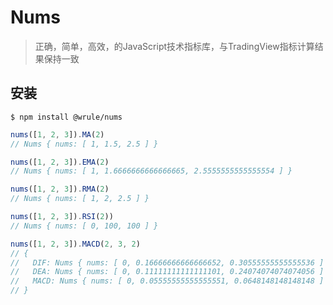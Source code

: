 # Nums

> 正确，简单，高效，的JavaScript技术指标库，与TradingView指标计算结果保持一致

## 安装

```
$ npm install @wrule/nums
```

```js
nums([1, 2, 3]).MA(2)
// Nums { nums: [ 1, 1.5, 2.5 ] }
```

```js
nums([1, 2, 3]).EMA(2)
// Nums { nums: [ 1, 1.6666666666666665, 2.5555555555555554 ] }
```

```js
nums([1, 2, 3]).RMA(2)
// Nums { nums: [ 1, 2, 2.5 ] }
```

```js
nums([1, 2, 3]).RSI(2))
// Nums { nums: [ 0, 100, 100 ] }
```

```js
nums([1, 2, 3]).MACD(2, 3, 2)
// {
//   DIF: Nums { nums: [ 0, 0.16666666666666652, 0.30555555555555536 ] },
//   DEA: Nums { nums: [ 0, 0.11111111111111101, 0.24074074074074056 ] },
//   MACD: Nums { nums: [ 0, 0.05555555555555551, 0.0648148148148148 ] }
// }
```